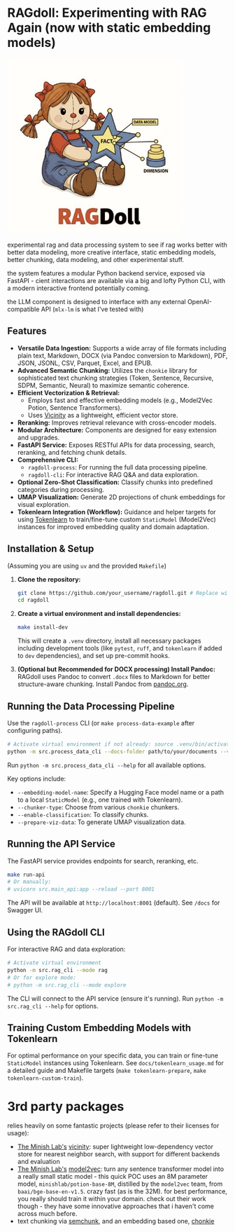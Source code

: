 # RAGdoll: Experimenting with RAG Again (now with static embedding models)
<p align="left">
  <img src="assets/ragdoll_banner.jpg" width="400" alt="ragdoll banner" />
</p>

experimental rag and data processing system to see if rag works better with better data modeling, more creative interface, static embedding models, better chunking, data modeling, and other experimental stuff.

the system features a modular Python backend service, exposed via FastAPI - cient interactions are available via a big and lofty Python CLI, with a modern interactive frontend potentially coming.

the LLM component is designed to interface with any external OpenAI-compatible API (`mlx-lm` is what I've tested with)

## Features

* **Versatile Data Ingestion:** Supports a wide array of file formats including plain text, Markdown, DOCX (via Pandoc conversion to Markdown), PDF, JSON, JSONL, CSV, Parquet, Excel, and EPUB.
* **Advanced Semantic Chunking:** Utilizes the `chonkie` library for sophisticated text chunking strategies (Token, Sentence, Recursive, SDPM, Semantic, Neural) to maximize semantic coherence.
* **Efficient Vectorization & Retrieval:**
  * Employs fast and effective embedding models (e.g., Model2Vec Potion, Sentence Transformers).
  * Uses [Vicinity](https://github.com/MinishLab/vicinity) as a lightweight, efficient vector store.
* **Reranking:** Improves retrieval relevance with cross-encoder models.
* **Modular Architecture:** Components are designed for easy extension and upgrades.
* **FastAPI Service:** Exposes RESTful APIs for data processing, search, reranking, and fetching chunk details.
* **Comprehensive CLI:**
  * `ragdoll-process`: For running the full data processing pipeline.
  * `ragdoll-cli`: For interactive RAG Q&A and data exploration.
* **Optional Zero-Shot Classification:** Classify chunks into predefined categories during processing.
* **UMAP Visualization:** Generate 2D projections of chunk embeddings for visual exploration.
* **Tokenlearn Integration (Workflow):** Guidance and helper targets for using [Tokenlearn](https://github.com/MinishLab/tokenlearn) to train/fine-tune custom `StaticModel` (Model2Vec) instances for improved embedding quality and domain adaptation.

## Installation & Setup

(Assuming you are using `uv` and the provided `Makefile`)

1. **Clone the repository:**

    ```bash
    git clone https://github.com/your_username/ragdoll.git # Replace with your repo
    cd ragdoll
    ```

2. **Create a virtual environment and install dependencies:**

    ```bash
    make install-dev 
    ```

    This will create a `.venv` directory, install all necessary packages including development tools (like `pytest`, `ruff`, and `tokenlearn` if added to `dev` dependencies), and set up pre-commit hooks.

3. **(Optional but Recommended for DOCX processing) Install Pandoc:**
    RAGdoll uses Pandoc to convert `.docx` files to Markdown for better structure-aware chunking. Install Pandoc from [pandoc.org](https://pandoc.org/installing.html).

## Running the Data Processing Pipeline

Use the `ragdoll-process` CLI (or `make process-data-example` after configuring paths).

```bash
# Activate virtual environment if not already: source .venv/bin/activate
python -m src.process_data_cli --docs-folder path/to/your/documents --vector-data-dir path/to/your/output --overwrite --verbose
```

Run `python -m src.process_data_cli --help` for all available options.

Key options include:

* `--embedding-model-name`: Specify a Hugging Face model name or a path to a local `StaticModel` (e.g., one trained with Tokenlearn).
* `--chunker-type`: Choose from various `chonkie` chunkers.
* `--enable-classification`: To classify chunks.
* `--prepare-viz-data`: To generate UMAP visualization data.

## Running the API Service

The FastAPI service provides endpoints for search, reranking, etc.

```bash
make run-api
# Or manually:
# uvicorn src.main_api:app --reload --port 8001
```

The API will be available at `http://localhost:8001` (default). See `/docs` for Swagger UI.

## Using the RAGdoll CLI

For interactive RAG and data exploration:

```bash
# Activate virtual environment
python -m src.rag_cli --mode rag 
# Or for explore mode:
# python -m src.rag_cli --mode explore
```

The CLI will connect to the API service (ensure it's running). Run `python -m src.rag_cli --help` for options.

## Training Custom Embedding Models with Tokenlearn

For optimal performance on your specific data, you can train or fine-tune `StaticModel` instances using Tokenlearn. See `docs/tokenlearn_usage.md` for a detailed guide and Makefile targets (`make tokenlearn-prepare`, `make tokenlearn-custom-train`).

# 3rd party packages

relies heavily on some fantastic projects (please refer to their licenses for usage):

* [The Minish Lab's](https://github.com/MinishLab) [vicinity](https://github.com/MinishLab/vicinity): super lightweight low-dependency vector store for nearest neighbor search, with support for different backends and evaluation
* [The Minish Lab's](https://github.com/MinishLab) [model2vec](https://github.com/MinishLab/model2vec): turn any sentence transformer model into a really small static model - this quick POC uses an 8M parameter model, `minishlab/potion-base-8M`, distilled by the `model2vec` team, from `baai/bge-base-en-v1.5`. crazy fast (as is the 32M). for best performance, you really should train it within your domain. check out their work though - they have some innovative approaches that i haven't come across much before.
* text chunking via [semchunk](https://github.com/isaacus-dev/semchunk), and an embedding based one, [chonkie](https://github.com/chonkie-inc/chonkie)
